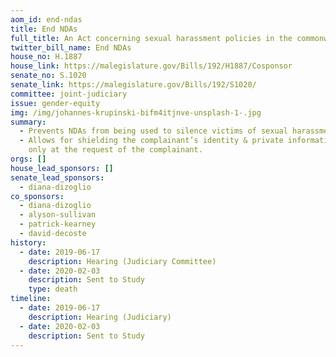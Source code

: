 ```yaml
---
aom_id: end-ndas
title: End NDAs
full_title: An Act concerning sexual harassment policies in the commonwealth
twitter_bill_name: End NDAs
house_no: H.1887
house_link: https://malegislature.gov/Bills/192/H1887/Cosponsor
senate_no: S.1020
senate_link: https://malegislature.gov/Bills/192/S1020/
committee: joint-judiciary
issue: gender-equity
img: /img/johannes-krupinski-bifm4itjnve-unsplash-1-.jpg
summary:
  - Prevents NDAs from being used to silence victims of sexual harassment
  - Allows for shielding the complainant’s identity & private information, but
    only at the request of the complainant.
orgs: []
house_lead_sponsors: []
senate_lead_sponsors:
  - diana-dizoglio
co_sponsors:
  - diana-dizoglio
  - alyson-sullivan
  - patrick-kearney
  - david-decoste
history:
  - date: 2019-06-17
    description: Hearing (Judiciary Committee)
  - date: 2020-02-03
    description: Sent to Study
    type: death
timeline:
  - date: 2019-06-17
    description: Hearing (Judiciary)
  - date: 2020-02-03
    description: Sent to Study
---
```

